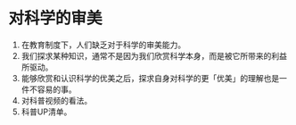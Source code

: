 # 对科学的审美

1. 在教育制度下，人们缺乏对于科学的审美能力。
2. 我们探求某种知识，通常不是因为我们欣赏科学本身，而是被它所带来的利益所驱动。
3. 能够欣赏和认识科学的优美之后，探求自身对科学的更「优美」的理解也是一件不容易的事。
4. 对科普视频的看法。
5. 科普UP清单。